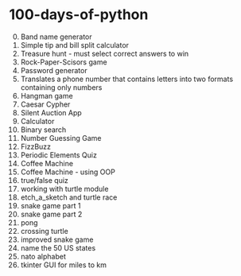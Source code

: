 # 100-days-of-python

0. Band name generator
1. Simple tip and bill split calculator
2. Treasure hunt - must select correct answers to win
3. Rock-Paper-Scisors game
4. Password generator
5. Translates a phone number that contains letters into two formats containing only numbers
6. Hangman game
7. Caesar Cypher  
8. Silent Auction App
9. Calculator
10. Binary search
11. Number Guessing Game
12. FizzBuzz
13. Periodic Elements Quiz
14. Coffee Machine
15. Coffee Machine - using OOP
16. true/false quiz
17. working with turtle module
18. etch_a_sketch and turtle race
19. snake game part 1
20. snake game part 2
21. pong
22. crossing turtle
23. improved snake game
24. name the 50 US states
25. nato alphabet
26. tkinter GUI for miles to km
